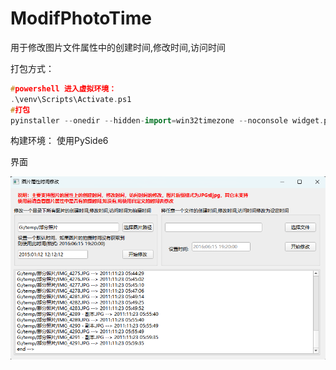# ModifPhotoTime
用于修改图片文件属性中的创建时间,修改时间,访问时间


打包方式：
``` cpp
#powershell 进入虚拟环境：
.\venv\Scripts\Activate.ps1
#打包
pyinstaller --onedir --hidden-import=win32timezone --noconsole widget.py 
```

构建环境：
使用PySide6

界面

![界面](./QQ截图20231205170543.png)

